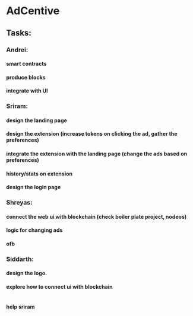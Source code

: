 # AdCentive

## Tasks:

### Andrei:<br/>
#### smart contracts<br/>
#### produce blocks<br/>
#### integrate with UI<br/>

### Sriram:<br/>
#### design the landing page<br/>
#### design the extension (increase tokens on clicking the ad, gather the preferences)<br/>
#### integrate the extension with the landing page (change the ads based on preferences)<br/>
#### history/stats on extension<br/>
#### design the login page<br/>

### Shreyas:<br/>
#### connect the web ui with blockchain (check boiler plate project, nodeos)<br/>
#### logic for changing ads<br/>
#### ofb<br/>

### Siddarth:<br/>
#### design the logo.<br/>
#### explore how to connect ui with blockchain<br/><br/>
#### help sriram<br/>





